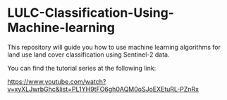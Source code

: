# LULC-Classification-Using-Machine-learning
This repository will guide you how to use machine learning algorithms for land use land cover classification using Sentinel-2 data.

You can find the tutorial series at the following link:


https://www.youtube.com/watch?v=xyXLJwrbGhc&list=PL1YH9tFO6gh0AQM0oSJoEXEtuRL-PZnRx
